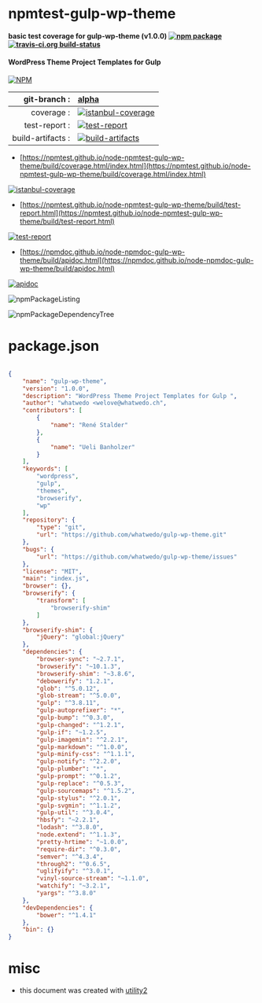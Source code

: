 # npmtest-gulp-wp-theme

#### basic test coverage for  gulp-wp-theme (v1.0.0)  [![npm package](https://img.shields.io/npm/v/npmtest-gulp-wp-theme.svg?style=flat-square)](https://www.npmjs.org/package/npmtest-gulp-wp-theme) [![travis-ci.org build-status](https://api.travis-ci.org/npmtest/node-npmtest-gulp-wp-theme.svg)](https://travis-ci.org/npmtest/node-npmtest-gulp-wp-theme)

#### WordPress Theme Project Templates for Gulp

[![NPM](https://nodei.co/npm/gulp-wp-theme.png?downloads=true&downloadRank=true&stars=true)](https://www.npmjs.com/package/gulp-wp-theme)

| git-branch : | [alpha](https://github.com/npmtest/node-npmtest-gulp-wp-theme/tree/alpha)|
|--:|:--|
| coverage : | [![istanbul-coverage](https://npmtest.github.io/node-npmtest-gulp-wp-theme/build/coverage.badge.svg)](https://npmtest.github.io/node-npmtest-gulp-wp-theme/build/coverage.html/index.html)|
| test-report : | [![test-report](https://npmtest.github.io/node-npmtest-gulp-wp-theme/build/test-report.badge.svg)](https://npmtest.github.io/node-npmtest-gulp-wp-theme/build/test-report.html)|
| build-artifacts : | [![build-artifacts](https://npmtest.github.io/node-npmtest-gulp-wp-theme/glyphicons_144_folder_open.png)](https://github.com/npmtest/node-npmtest-gulp-wp-theme/tree/gh-pages/build)|

- [https://npmtest.github.io/node-npmtest-gulp-wp-theme/build/coverage.html/index.html](https://npmtest.github.io/node-npmtest-gulp-wp-theme/build/coverage.html/index.html)

[![istanbul-coverage](https://npmtest.github.io/node-npmtest-gulp-wp-theme/build/screenCapture.buildCi.browser.%252Ftmp%252Fbuild%252Fcoverage.lib.html.png)](https://npmtest.github.io/node-npmtest-gulp-wp-theme/build/coverage.html/index.html)

- [https://npmtest.github.io/node-npmtest-gulp-wp-theme/build/test-report.html](https://npmtest.github.io/node-npmtest-gulp-wp-theme/build/test-report.html)

[![test-report](https://npmtest.github.io/node-npmtest-gulp-wp-theme/build/screenCapture.buildCi.browser.%252Ftmp%252Fbuild%252Ftest-report.html.png)](https://npmtest.github.io/node-npmtest-gulp-wp-theme/build/test-report.html)

- [https://npmdoc.github.io/node-npmdoc-gulp-wp-theme/build/apidoc.html](https://npmdoc.github.io/node-npmdoc-gulp-wp-theme/build/apidoc.html)

[![apidoc](https://npmdoc.github.io/node-npmdoc-gulp-wp-theme/build/screenCapture.buildCi.browser.%252Ftmp%252Fbuild%252Fapidoc.html.png)](https://npmdoc.github.io/node-npmdoc-gulp-wp-theme/build/apidoc.html)

![npmPackageListing](https://npmtest.github.io/node-npmtest-gulp-wp-theme/build/screenCapture.npmPackageListing.svg)

![npmPackageDependencyTree](https://npmtest.github.io/node-npmtest-gulp-wp-theme/build/screenCapture.npmPackageDependencyTree.svg)



# package.json

```json

{
    "name": "gulp-wp-theme",
    "version": "1.0.0",
    "description": "WordPress Theme Project Templates for Gulp ",
    "author": "whatwedo <welove@whatwedo.ch",
    "contributors": [
        {
            "name": "René Stalder"
        },
        {
            "name": "Ueli Banholzer"
        }
    ],
    "keywords": [
        "wordpress",
        "gulp",
        "themes",
        "browserify",
        "wp"
    ],
    "repository": {
        "type": "git",
        "url": "https://github.com/whatwedo/gulp-wp-theme.git"
    },
    "bugs": {
        "url": "https://github.com/whatwedo/gulp-wp-theme/issues"
    },
    "license": "MIT",
    "main": "index.js",
    "browser": {},
    "browserify": {
        "transform": [
            "browserify-shim"
        ]
    },
    "browserify-shim": {
        "jQuery": "global:jQuery"
    },
    "dependencies": {
        "browser-sync": "~2.7.1",
        "browserify": "~10.1.3",
        "browserify-shim": "~3.8.6",
        "debowerify": "1.2.1",
        "glob": "^5.0.12",
        "glob-stream": "^5.0.0",
        "gulp": "^3.8.11",
        "gulp-autoprefixer": "*",
        "gulp-bump": "^0.3.0",
        "gulp-changed": "^1.2.1",
        "gulp-if": "~1.2.5",
        "gulp-imagemin": "^2.2.1",
        "gulp-markdown": "^1.0.0",
        "gulp-minify-css": "^1.1.1",
        "gulp-notify": "^2.2.0",
        "gulp-plumber": "*",
        "gulp-prompt": "^0.1.2",
        "gulp-replace": "^0.5.3",
        "gulp-sourcemaps": "^1.5.2",
        "gulp-stylus": "^2.0.1",
        "gulp-svgmin": "^1.1.2",
        "gulp-util": "^3.0.4",
        "hbsfy": "~2.2.1",
        "lodash": "^3.8.0",
        "node.extend": "^1.1.3",
        "pretty-hrtime": "~1.0.0",
        "require-dir": "^0.3.0",
        "semver": "^4.3.4",
        "through2": "^0.6.5",
        "uglifyify": "^3.0.1",
        "vinyl-source-stream": "~1.1.0",
        "watchify": "~3.2.1",
        "yargs": "^3.8.0"
    },
    "devDependencies": {
        "bower": "^1.4.1"
    },
    "bin": {}
}
```



# misc
- this document was created with [utility2](https://github.com/kaizhu256/node-utility2)

